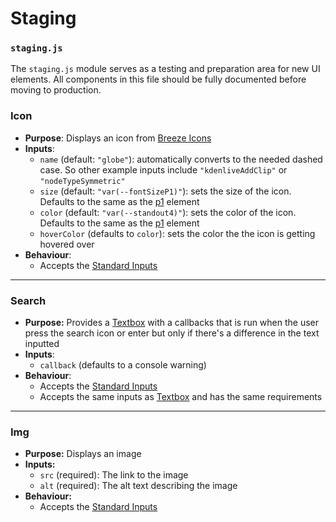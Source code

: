 # Staging
### `staging.js`

The `staging.js` module serves as a testing and preparation area for new UI elements. All components in this file should be fully documented before moving to production.

### Icon

- **Purpose**: Displays an icon from [Breeze Icons](https://cdn.kde.org/breeze-icons/icons.html)
- **Inputs**:
    - `name`  (default: `"globe"`): automatically converts to the needed dashed case. So other example inputs include `"kdenliveAddClip"` or `"nodeTypeSymmetric"`
    - `size`  (default: `"var(--fontSizeP1)"`): sets the size of the icon. Defaults to the same as the [p1](base.js.md#p1,%20p2,%20p3) element
    - `color`  (default: `"var(--standout4)"`): sets the color of the icon. Defaults to the same as the [p1](base.js.md#p1,%20p2,%20p3)  element
    - `hoverColor` (defaults to `color`): sets the color the the icon is getting hovered over
- **Behaviour**:
    - Accepts the [Standard Inputs](Fallen%20Summary.md#Standard%20Inputs)

---
### Search

- **Purpose:** Provides a [Textbox](input.js.md#Textbox) with a callbacks that is run when the user press the search icon or enter but only if there's a difference in the text inputted
- **Inputs**:
    - `callback` (defaults to a console warning) 
- **Behaviour**:
    - Accepts the [Standard Inputs](Fallen%20Summary.md#Standard%20Inputs)
    - Accepts the same inputs as [Textbox](input.js.md#Textbox) and has the same requirements

---
### Img

 - **Purpose:** Displays an image
 - **Inputs:**
	 - `src` (required): The link to the image
	 - `alt` (required): The alt text describing the image
- **Behaviour:**
	- Accepts the [Standard Inputs](Fallen%20Summary.md#Standard%20Inputs)